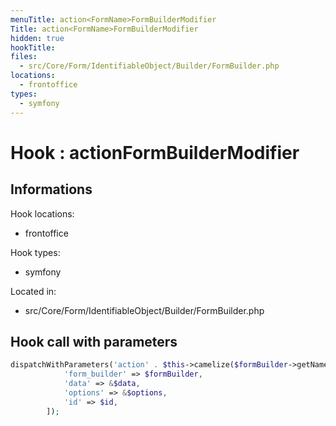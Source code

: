 ```yaml
---
menuTitle: action<FormName>FormBuilderModifier
Title: action<FormName>FormBuilderModifier
hidden: true
hookTitle: 
files:
  - src/Core/Form/IdentifiableObject/Builder/FormBuilder.php
locations:
  - frontoffice
types:
  - symfony
---
```


# Hook : action<FormName>FormBuilderModifier

## Informations

Hook locations: 
  - frontoffice

Hook types: 
  - symfony

Located in: 
  - src/Core/Form/IdentifiableObject/Builder/FormBuilder.php

## Hook call with parameters

```php
dispatchWithParameters('action' . $this->camelize($formBuilder->getName()) . 'FormBuilderModifier', [
            'form_builder' => $formBuilder,
            'data' => &$data,
            'options' => &$options,
            'id' => $id,
        ]);
```